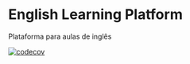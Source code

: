 # English Learning Platform
Plataforma para aulas de inglês

[![codecov](https://codecov.io/gh/fczanetti/elp/graph/badge.svg?token=u6ss1ECOtY)](https://codecov.io/gh/fczanetti/elp)
